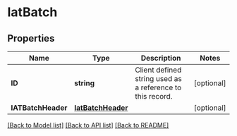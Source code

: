 # IatBatch

## Properties

Name | Type | Description | Notes
------------ | ------------- | ------------- | -------------
**ID** | **string** | Client defined string used as a reference to this record. | [optional] 
**IATBatchHeader** | [**IatBatchHeader**](IATBatchHeader.md) |  | [optional] 

[[Back to Model list]](../README.md#documentation-for-models) [[Back to API list]](../README.md#documentation-for-api-endpoints) [[Back to README]](../README.md)



